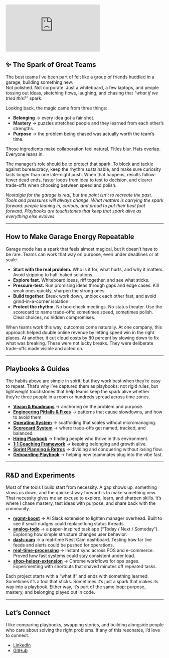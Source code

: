 ![rube](https://shopboardwalkvintage.com/readme/rube.php?)

## ✨ The Spark of Great Teams
The best teams I’ve been part of felt like a group of friends huddled in a garage, building something new.  
Not polished. Not corporate. Just a whiteboard, a few laptops, and people tossing out ideas, sketching flows, laughing, and chasing that *“what if we tried this?”* spark.  

Looking back, the magic came from three things:  
- **Belonging** → every idea got a fair shot.  
- **Mastery** → puzzles stretched people and they learned from each other’s strengths.  
- **Purpose** → the problem being chased was actually worth the team’s time.  

Those ingredients make collaboration feel natural. Titles blur. Hats overlap. Everyone leans in.  

The manager’s role should be to protect that spark. To block and tackle against bureaucracy, keep the rhythm sustainable, and make sure curiosity lasts longer than one late-night push. When that happens, results follow: fewer dead ends, faster loops from idea to test to decision, and clearer trade-offs when choosing between speed and polish.  

*Nostalgia for the garage is real, but the point isn’t to recreate the past. Tools and pressures will always change. What matters is carrying the spark forward: people leaning in, curious, and proud to put their best foot forward. Playbooks are touchstones that keep that spark alive as everything else evolves.*  

---

## How to Make Garage Energy Repeatable  
Garage mode has a spark that feels almost magical, but it doesn’t have to be rare. Teams can work that way on purpose, even under deadlines or at scale.  

- **Start with the real problem.** Who is it for, what hurts, and why it matters. Avoid skipping to half-baked solutions.  
- **Explore fast.** Whiteboard ideas, riff together, and see what sticks.  
- **Pressure-test.** Run promising ideas through gaps and edge cases. Kill weak ones quickly, sharpen the strong ones.  
- **Build together.** Break work down, unblock each other fast, and avoid grind-in-a-corner isolation.  
- **Protect the rhythm.** No box-check meetings. No status theater. Use the scorecard to name trade-offs: sometimes speed, sometimes polish. Clear choices, no hidden compromises.

When teams work this way, outcomes come naturally. At one company, this approach helped double online revenue by letting speed win in the right places. At another, it cut cloud costs by 80 percent by slowing down to fix what was breaking. These were not lucky breaks. They were deliberate trade-offs made visible and acted on.  

---

## Playbooks & Guides  
The habits above are simple in spirit, but they work best when they’re easy to repeat. That’s why I’ve captured them as playbooks: not rigid rules, but lightweight touchstones that help teams keep the spark alive whether they’re three people in a room or hundreds spread across time zones.

- **[Vision & Roadmaps](/playbooks/vision-roadmap-guide.md)** → anchoring on the problem and purpose.  
- **[Engineering Pitfalls & Fixes](/playbooks/engineering-pitfalls.md)** → patterns that cause slowdowns, and how to avoid them.  
- **[Operating System](/playbooks/operating-system.md)** → scaffolding that scales without micromanaging.  
- **[Scorecard System](/playbooks/accountability-scorecard.md)** → where trade-offs get named, tracked, and balanced.  
- **[Hiring Playbook](/playbooks/hiring-playbook.md)** → finding people who thrive in this environment.  
- **[1:1 Coaching Framework](/playbooks/coaching-1on1-framework.md)** → keeping belonging and growth alive.  
- **[Sprint Planning & Retros](/playbooks/sprint-planning-template.md)** → dividing and conquering without losing flow.  
- **[Onboarding Playbook](/playbooks/onboarding-playbook.md)** → helping new teammates plug into the vibe fast.  

---

## R&D and Experiments  
Most of the tools I build start from necessity. A gap shows up, something slows us down, and the quickest way forward is to make something new. That necessity gives me an excuse to explore, learn, and sharpen skills. It’s where I chase mastery, test ideas with purpose, and share back with the community.  

- **[mgmt-boost](https://github.com/bmardock/mgmt-boost)** → AI Slack extension to lighten manager overhead. Built to see if small nudges could replace long status threads.  
- **[analog-todo](https://github.com/bmardock/analog-todo)** → a paper-inspired task app (“Today / Next / Someday”). Exploring how simple structure changes user behavior.  
- **[dash-cam](https://github.com/bmardock/dash-cam)** → a real-time Nest Cam dashboard. Testing how far live feeds and alerts could be pushed for operations.  
- **[real-time-processing](https://github.com/bmardock/real-time-processing)** → instant sync across POS and e-commerce. Proved how fast systems could stay consistent under load.  
- **[shop-helper-extension](https://github.com/bmardock/shop-helper-extension)** → Chrome workflows for ops pages. Experimenting with shortcuts that shaved minutes off repeated tasks.  

Each project starts with a “what if” and ends with something learned. Sometimes it’s a tool that sticks. Sometimes it’s just a spark that makes its way into a playbook. Either way, it’s part of the same loop: purpose, mastery, and belonging played out in code.  

---

## Let’s Connect  
I like comparing playbooks, swapping stories, and building alongside people who care about solving the right problems. If any of this resonates, I’d love to connect.  

- [LinkedIn](https://www.linkedin.com/in/brandonmardock/)  
- [GitHub](https://github.com/bmardock)  
